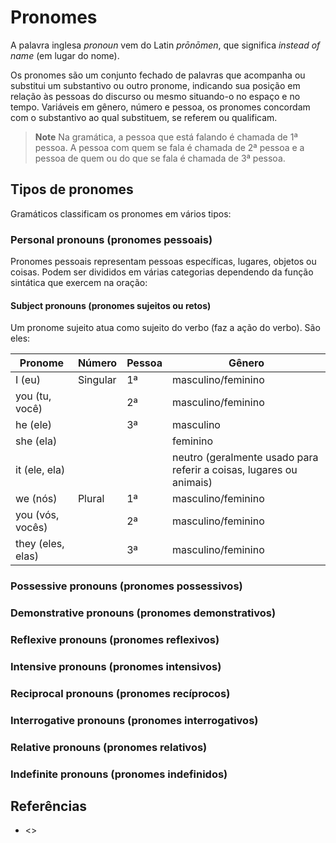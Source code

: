 # Pronomes

A palavra inglesa _pronoun_ vem do Latin _prōnōmen_, que significa _instead of name_ (em lugar do nome).

Os pronomes são um conjunto fechado de palavras que acompanha ou substitui um substantivo ou outro pronome, indicando sua posição em relação às pessoas do discurso ou mesmo situando-o no espaço e no tempo. Variáveis em gênero, número e pessoa, os pronomes concordam com o substantivo ao qual substituem, se referem ou qualificam.

> **Note**
> Na gramática, a pessoa que está falando é chamada de 1ª pessoa. A pessoa com quem se fala é chamada de 2ª pessoa e a pessoa de quem ou do que se fala é chamada de 3ª pessoa.

## Tipos de pronomes

Gramáticos classificam os pronomes em vários tipos:

### Personal pronouns (pronomes pessoais)

Pronomes pessoais representam pessoas específicas, lugares, objetos ou coisas. Podem ser divididos em várias categorias dependendo da função sintática que exercem na oração:

#### Subject pronouns (pronomes sujeitos ou retos)

Um pronome sujeito atua como sujeito do verbo (faz a ação do verbo). São eles:

| **Pronome**       | **Número** | **Pessoa** | **Gênero**                                                          |
|-------------------|------------|------------|---------------------------------------------------------------------|
| I (eu)            | Singular   | 1ª         | masculino/feminino                                                  |
| you (tu, você)    |            | 2ª         | masculino/feminino                                                  |
| he (ele)          |            | 3ª         | masculino                                                           |
| she (ela)         |            |            | feminino                                                            |
| it (ele, ela)     |            |            | neutro (geralmente usado para referir a coisas, lugares ou animais) |
| we (nós)          | Plural     | 1ª         | masculino/feminino                                                  |
| you (vós, vocês)  |            | 2ª         | masculino/feminino                                                  |
| they (eles, elas) |            | 3ª         | masculino/feminino                                                  |


### Possessive pronouns (pronomes possessivos)

### Demonstrative pronouns (pronomes demonstrativos)

### Reflexive pronouns (pronomes reflexivos)

### Intensive pronouns (pronomes intensivos)

### Reciprocal pronouns (pronomes recíprocos)

### Interrogative pronouns (pronomes interrogativos)

### Relative pronouns (pronomes relativos)

### Indefinite pronouns (pronomes indefinidos)

## Referências

- <>